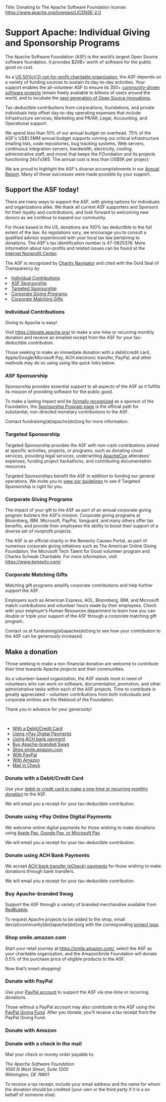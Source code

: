 Title: Donating to The Apache Software Foundation
license: https://www.apache.org/licenses/LICENSE-2.0

<div class="container">
  <h1 class="text-center">Support Apache: Individual Giving and Sponsorship Programs</h1>
  <p class="lead">The Apache Software Foundation (ASF) is the world’s largest Open Source software foundation. It provides $20B+ worth of software for the public good no cost.</p>
  <p>As a <a href="/foundation/records/ASF-501c3.pdf">US 501(c)(3) not-for-profit charitable organization</a>, the ASF depends on a variety of funding sources to sustain its day-to-day activities. Your support enables the all-volunteer ASF to ensure its 350+ <a href="https://projects.apache.org/projects.html?category">community-driven software projects</a> remain freely available to billions of users around the world, and to incubate the <a href="http://incubator.apache.org/">next generation of Open Source innovations</a>.</p>
  <p>Tax-deductible contributions from corporations, foundations, and private individuals help offset day-to-day operating expenses that include Infrastructure services; Marketing and PR/AR; Legal, Accounting, and Operational support.</p>
  <p>We spend less than 10% of our annual budget on overhead. 75% of the ASF's US$1.5MM annual budget supports running our critical infrastructure (mailing lists, code repositories, bug tracking systems, Web servers, continuous integration servers, bandwidth, electricity, cooling, administrative staff, and more) that keeps the FOundation and its projects functioning 24x7x365. The annual cost is less than US$5K per project.</p>
  <p>We are proud to highlight the ASF's diverse accomplishments in our <a href="/foundation/reports.html">Annual Report</a>. Many of these successes were made possible by your support.</p>
  <h2>Support the ASF today!</h2>
  <p>There are many ways to support the ASF, with giving options for individuals and organizations alike. We thank all current ASF supporters and Sponsors for their loyalty and contributions, and look forward to welcoming new donors as we continue to expand our community.</p>
  <p>For those based in the US, donations are 100% tax deductible to the full extent of the law. As regulations vary, we encourage you to consult a qualified advisor experienced with your local tax law pertaining to donations. The ASF's tax identification number is 47-0825376. More information about non-profits and related issues can be found at the <a href="http://www.nonprofits.org/" target="_blank">Internet Nonprofit&nbsp;Center</a>.</p>
  <p>The ASF is recognized by <a href="https://www.charitynavigator.org/index.cfm?bay=search.profile&ein=470825376" target="_blank">Charity Navigator</a> and cited with the Gold Seal of Transparency by <a href="https://www.guidestar.org/profile/47-0825376" target="_blank'>GuideStar</a>. For more information, please contact us at fundraising(at)apache(dot)org.</p>
  <ul class="nav nav-pills nav-justified" role="tablist">
    <li role="presentation" class="active"><a href="#individualContributions" aria-controls="individualContributions" role="tab" data-toggle="tab">Individual Contributions</a></li>
    <li role="presentation"><a href="#asfSponsorship" aria-controls="asfSponsorship" role="tab" data-toggle="tab">ASF Sponsorship</a></li>
    <li role="presentation"><a href="#targetedSponsorship" aria-controls="targetedSponsorship" role="tab" data-toggle="tab">Targeted Sponsorship</a></li>
    <li role="presentation"><a href="#corporateGivingPrograms" aria-controls="corporateGivingPrograms" role="tab" data-toggle="tab">Corporate Giving Programs</a></li>
    <li role="presentation"><a href="#corporateMatchingGifts" aria-controls="corporateMatchingGifts" role="tab" data-toggle="tab">Corporate Matching Gifts</a></li>
  </ul>
  <div class="tab-content">
    <div role="tabpanel" class="tab-pane active" id="individualContributions">
      <div class="well">
        <h3>Individual Contributions</h3>
        <p>Giving to Apache is easy!</p>
        <p>Visit <a href="https://donate.apache.org/">https://donate.apache.org/</a> to make a one-time or recurring monthly donation and receive an emailed receipt from the ASF for your tax-deductible contribution.</p>
        <p>Those seeking to make an immediate donation with a debit/credit card, Apple/Google/Microsoft Pay, ACH electronic transfer, PayPal, and other methods may do so using using the quick links below.</p>
      </div>
    </div>
    <div role="tabpanel" class="tab-pane" id="asfSponsorship">
      <div class="well">
        <h3>ASF Sponsorship</h3>
        <p>Sponsorship provides essential support to all aspects of the ASF as it fulfills its mission of providing software for the public good.</p>
        <p>To make a lasting impact and be <a href="/foundation/thanks">formally recognized</a> as a sponsor of the Foundation, the <a href="/foundation/sponsorship.html">Sponsorship Program page</a> is the official path for substantial, non-directed monetary contributions to the ASF.</p>
        <p>Contact fundraising(at)apache(dot)org for more&nbsp;information.</p>
      </div>
    </div>
    <div role="tabpanel" class="tab-pane" id="targetedSponsorship">
      <div class="well">
        <h3>Targeted Sponsorship</h3>
        <p>Targeted Sponsorship provides the ASF with non-cash contributions aimed at specific activities, projects, or programs, such as donating cloud services, providing legal services, underwriting <a href="https://www.apachecon.com/">ApacheCon</a> attendees’ expenses, funding project hackathons, and contributing documentation resources.</p>
        <p>Targeted Sponsorships benefit the ASF in addition to funding our general operations. We invite you to <a href="/foundation/docs/Targeted-Sponsorship-Policy.pdf">view our guidelines</a> to see if Targeted Sponsorship is right for you.</p>
      </div>
    </div>
    <div role="tabpanel" class="tab-pane" id="corporateGivingPrograms">
      <div class="well">
        <h3>Corporate Giving Programs</h3>
        <p>The impact of your gift to the ASF as part of an annual corporate giving program bolsters the ASF’s mission.
        Corporate giving programs at Bloomberg, IBM, Microsoft, PayPal, Vanguard, and many others offer tax benefits, and provide their employees the ability to boost their support of a diverse set of nonprofit projects.</p>
        <p>The ASF is an official charity in the Benevity Causes Portal, as part of numerous corporate giving initiatives such as The American Online Giving Foundation, the Microsoft Tech Talent for Good volunteer program and Charles Schwab Charitable. For more information, visit <a href="https://www.benevity.com/" target="_blank">https://www.benevity.com/</a>.</p>
      </div>
    </div>
    <div role="tabpanel" class="tab-pane" id="corporateMatchingGifts">
      <div class="well">
        <h3>Corporate Matching Gifts</h3>
        <p>Matching gift programs amplify corporate contributions and help further support the ASF.</p>
        <p>Employers such as American Express, AOL, Bloomberg, IBM, and Microsoft match contributions and volunteer hours made by their employees. Check with your employer’s Human Resources department to learn how you can double or triple your support of the ASF through a corporate matching gift program.</p>
        <p>Contact us at fundraising(at)apache(dot)org to see how your contribution to the ASF can be generously increased.</p>
      </div>
    </div>
  </div>
  <section id="makeADonations" class="container">
    <div class="row">
      <div class='col-sm-12'>
        <h2>Make a donation</h2>
        <p>Those seeking to make a non-financial donation are welcome to contribute their time towards Apache projects and their communities.</p>
        <p>As a volunteer-based organization, the ASF stands most in need of volunteers who can work on software, documentation, promotion, and other administrative tasks within each of the ASF projects. Time to contribute is greatly appreciated &ndash; volunteer contributions from both individuals and corporate entities are the lifeblood of the Foundation.</p>
        <p>Thank you in advance for your&nbsp;generosity!</p>
        <br />
      </div>
    </div>
    <div class="row">
      <div class="col-sm-6 col-md-3">
        <ul class="nav nav-pills nav-stacked" role="tablist">
          <li role="presentation" class="active"><a href="#debitCredit" aria-controls="debitCredit" role="tab" data-toggle="tab">With a Debit/Credit Card</a></li>
          <li role="presentation"><a href="#digital" aria-controls="digital" role="tab" data-toggle="tab">Using *Pay Digital Payments</a>
          <li role="presentation"><a href="#ach" aria-controls="ach" role="tab" data-toggle="tab">Using ACH bank payment</a></li>
          <li role="presentation"><a href="#apacheSwag" aria-controls="apacheSwag" role="tab" data-toggle="tab">Buy Apache-branded Swag</a></li>
          <li role="presentation"><a href="#smileAmazon" aria-controls="smileAmazon" role="tab" data-toggle="tab">Shop smile.amazon.com</a></li>
          <li role="presentation"><a href="#paypal" aria-controls="paypal" role="tab" data-toggle="tab">With PayPal</a></li>
          <li role="presentation"><a href="#amazon" aria-controls="amazon" role="tab" data-toggle="tab">With Amazon</a></li>
          <li role="presentation"><a href="#check" aria-controls="check" role="tab" data-toggle="tab">Mail in Check</a></li>
        </ul>
      </div>
      <div class="col-sm-6 col-md-9">
        <div class="tab-content">
          <div role="tabpanel" class="tab-pane active" id="debitCredit">
            <div class="well">
              <h3>Donate with a Debit/Credit Card</h3>
              <p>Use your <a href="http://donate.apache.org">debit or credit card to make a one-time or recurring monthly donation</a> to the ASF.</p>
              <p>We will email you a receipt for your tax-deductible contribution.</p>
            </div>
          </div>
          <div role="tabpanel" class="tab-pane" id="digital">
            <div class="well">
              <h3>Donate using *Pay Online Digital Payments</h3>
              <p>We welcome online digital payments for those wishing to make donations using <a href="https://donate.apache.org/">Apple Pay, Google Pay, or Microsoft Pay</a>.</p>
              <p>We will email you a receipt for your tax-deductible contribution.</p>
            </div>
          </div>
          <div role="tabpanel" class="tab-pane" id="ach">
            <div class="well">
              <h3>Donate using ACH Bank Payments</h3>
              <p>We accept <a href="http://donate.apache.org">ACH bank transfer (eCheck) payments</a> for those wishing to  make donations through bank transfers.</p>
              <p>We will email you a receipt for your tax-deductible contribution.</p>
            </div>
          </div>
          <div role="tabpanel" class="tab-pane" id="apacheSwag">
            <div class="well">
              <h3>Buy Apache-branded Swag</h3>
              <p>Support the ASF through a variety of branded merchandise available from <a href="https://www.redbubble.com/people/comdev" target="_blank">RedBubble</a>.</p>
              <p>To request Apache projects to be added to the shop, email dev(at)community(dot)apache(dot)org
                  with the corresponding <a href="/logos">project logo</a>.</p>
            </div>
          </div>
          <div role="tabpanel" class="tab-pane" id="smileAmazon">
            <div class="well">
              <h3>Shop smile.amazon.com</h3>
              <p>Start your retail journey at <a href="https://smile.amazon.com/">https://smile.amazon.com/</a>, select the ASF as your charitable organization, and the AmazonSmile Foundation will donate 0.5% of the purchase price of eligible products to the ASF.</p>
              <p>Now that’s smart shopping!</p>
            </div>
          </div>
          <div role="tabpanel" class="tab-pane" id="paypal">
            <div class="well">
              <h3>Donate with PayPal</h3>
    <p>Use your <a href="http://donate.apache.org/">PayPal account</a> to support the ASF via one-time or recurring donations.</p>
              <p>Those without a PayPal account may also contribute to the ASF using the <a href="https://www.paypal.com/us/fundraiser/charity/1696565" target="_blank">PayPal Giving Fund</a>. After you donate, you'll receive a tax receipt from the PayPal Giving Fund.</p>
            </div>
          </div>
          <div role="tabpanel" class="tab-pane" id="amazon">
            <div class="well">
              <h3>Donate with Amazon</h3>
              <script async src="https://static-na.payments-amazon.com/OffAmazonPayments/us/js/Widgets.js"></script>
              <div data-ap-widget-type="expressDonationWidget" data-ap-widget-theme="ap-dark" data-ap-widget-amount-presets="5,25,50,100" data-ap-signature="JUgOpxW0Clcj26ViJ0YsVFbIRWnMEj2fRaimKGx77sY%3D" data-ap-seller-id="A3AAQXMTGPL1GN" data-ap-access-key="AKIAIOQ6IDLL52GFQ33A" data-ap-lwa-client-id="amzn1.application-oa2-client.a1c02356ef9245aa97cb16bbd6a94859" data-ap-return-url="https://www.apache.org" data-ap-currency-code="USD" data-ap-note="Thank you for your donation!" data-ap-shipping-address-required="false" data-ap-payment-action="AuthorizeAndCapture" >
              </div>
            </div>
          </div>
          <div role="tabpanel" class="tab-pane" id="check">
            <div class="well">
              <h3>Donate with a check in the mail</h3>
              <p>Mail your check or money order payable to:
              <address>The Apache Software Foundation<br />
              1000 N West Street, Suite 1200<br />
              Wilmington, DE  19801</address></p>
              <p>To receive a tax receipt, include your email address and the name for whom the donation should be credited (your own or the third party if it is a on behalf of someone else).</p>
            </div>
          </div>
        </div>
      </div>
    </div>
  </section>
</div>
